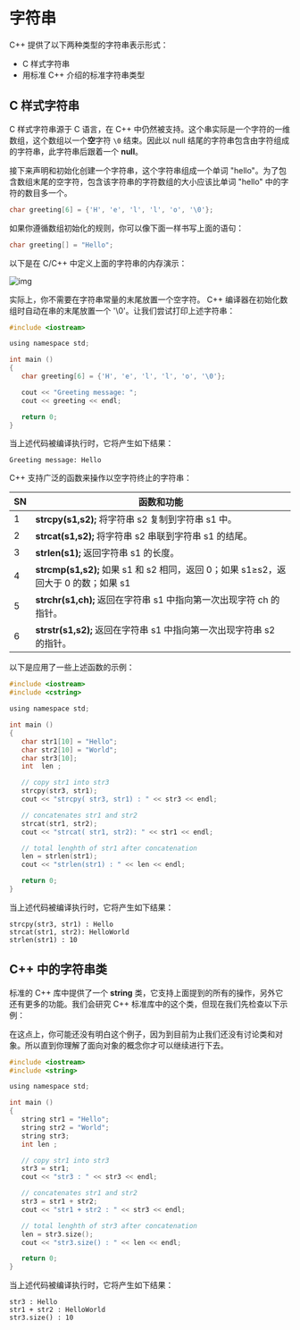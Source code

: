 # 字符串

C++ 提供了以下两种类型的字符串表示形式：

- C 样式字符串
- 用标准 C++ 介绍的标准字符串类型

## C 样式字符串

C 样式字符串源于 C 语言，在 C++ 中仍然被支持。这个串实际是一个字符的一维数组，这个数组以一个**空**字符 `\0` 结束。因此以 null 结尾的字符串包含由字符组成的字符串，此字符串后跟着一个 **null**。

接下来声明和初始化创建一个字符串，这个字符串组成一个单词 "hello"。为了包含数组末尾的空字符，包含该字符串的字符数组的大小应该比单词 "hello" 中的字符的数目多一个。

```c
char greeting[6] = {'H', 'e', 'l', 'l', 'o', '\0'};
```

如果你遵循数组初始化的规则，你可以像下面一样书写上面的语句：

```c
char greeting[] = "Hello";
```

以下是在 C/C++ 中定义上面的字符串的内存演示：

![img](http://www.tutorialspoint.com/cplusplus/images/string_representation.jpg)

实际上，你不需要在字符串常量的末尾放置一个空字符。 C++ 编译器在初始化数组时自动在串的末尾放置一个 '\0'。让我们尝试打印上述字符串：

```c
#include <iostream>

using namespace std;

int main ()
{
   char greeting[6] = {'H', 'e', 'l', 'l', 'o', '\0'};

   cout << "Greeting message: ";
   cout << greeting << endl;

   return 0;
}
```

当上述代码被编译执行时，它将产生如下结果：

```
Greeting message: Hello
```

C++ 支持广泛的函数来操作以空字符终止的字符串：

| SN   | 函数和功能                                                   |
| ---- | ------------------------------------------------------------ |
| 1    | **strcpy(s1,s2);** 将字符串 s2 复制到字符串 s1 中。          |
| 2    | **strcat(s1,s2);** 将字符串 s2 串联到字符串 s1 的结尾。      |
| 3    | **strlen(s1);** 返回字符串 s1 的长度。                       |
| 4    | **strcmp(s1,s2);** 如果 s1 和 s2 相同，返回 0；如果 s1≥s2，返回大于 0 的数；如果 s1 |
| 5    | **strchr(s1,ch);** 返回在字符串 s1 中指向第一次出现字符 ch 的指针。 |
| 6    | **strstr(s1,s2);** 返回在字符串 s1 中指向第一次出现字符串 s2 的指针。 |

以下是应用了一些上述函数的示例：

```c
#include <iostream>
#include <cstring>

using namespace std;

int main ()
{
   char str1[10] = "Hello";
   char str2[10] = "World";
   char str3[10];
   int  len ;

   // copy str1 into str3
   strcpy(str3, str1);
   cout << "strcpy( str3, str1) : " << str3 << endl;

   // concatenates str1 and str2
   strcat(str1, str2);
   cout << "strcat( str1, str2): " << str1 << endl;

   // total lenghth of str1 after concatenation
   len = strlen(str1);
   cout << "strlen(str1) : " << len << endl;

   return 0;
}
```

当上述代码被编译执行时，它将产生如下结果：

```
strcpy(str3, str1) : Hello
strcat(str1, str2): HelloWorld
strlen(str1) : 10
```

## C++ 中的字符串类

标准的 C++ 库中提供了一个 **string** 类，它支持上面提到的所有的操作，另外它还有更多的功能。我们会研究 C++ 标准库中的这个类，但现在我们先检查以下示例：

在这点上，你可能还没有明白这个例子，因为到目前为止我们还没有讨论类和对象。所以直到你理解了面向对象的概念你才可以继续进行下去。

```c
#include <iostream>
#include <string>

using namespace std;

int main ()
{
   string str1 = "Hello";
   string str2 = "World";
   string str3;
   int len ;

   // copy str1 into str3
   str3 = str1;
   cout << "str3 : " << str3 << endl;

   // concatenates str1 and str2
   str3 = str1 + str2;
   cout << "str1 + str2 : " << str3 << endl;

   // total lenghth of str3 after concatenation
   len = str3.size();
   cout << "str3.size() : " << len << endl;

   return 0;
}
```

当上述代码被编译执行时，它将产生如下结果：

```
str3 : Hello
str1 + str2 : HelloWorld
str3.size() : 10
```